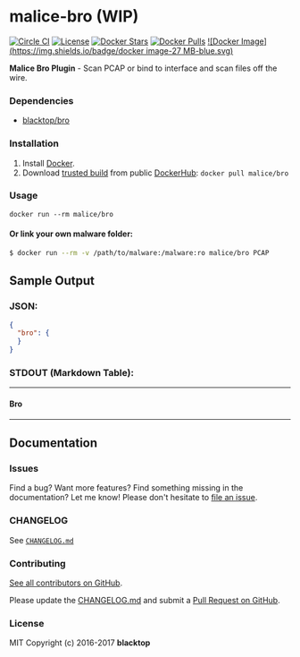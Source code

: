 malice-bro (WIP)
================

[![Circle CI](https://circleci.com/gh/maliceio/malice-bro.png?style=shield)](https://circleci.com/gh/maliceio/malice-bro) [![License](http://img.shields.io/:license-mit-blue.svg)](http://doge.mit-license.org) [![Docker Stars](https://img.shields.io/docker/stars/malice/bro.svg)](https://hub.docker.com/r/malice/bro/) [![Docker Pulls](https://img.shields.io/docker/pulls/malice/bro.svg)](https://hub.docker.com/r/malice/bro/) [![Docker Image](https://img.shields.io/badge/docker image-27 MB-blue.svg)](https://hub.docker.com/r/malice/bro/)

**Malice Bro Plugin** - Scan PCAP or bind to interface and scan files off the wire.

### Dependencies

-	[blacktop/bro](https://hub.docker.com/r/blacktop/bro/)

### Installation

1.	Install [Docker](https://www.docker.io/).
2.	Download [trusted build](https://hub.docker.com/r/malice/bro/) from public [DockerHub](https://hub.docker.com): `docker pull malice/bro`

### Usage

```
docker run --rm malice/bro
```

#### Or link your own malware folder:

```bash
$ docker run --rm -v /path/to/malware:/malware:ro malice/bro PCAP

```

Sample Output
-------------

### JSON:

```json
{
  "bro": {
  }
}
```

### STDOUT (Markdown Table):

---

#### Bro

---

Documentation
-------------

### Issues

Find a bug? Want more features? Find something missing in the documentation? Let me know! Please don't hesitate to [file an issue](https://github.com/maliceio/malice-bro/issues/new).

### CHANGELOG

See [`CHANGELOG.md`](https://github.com/maliceio/malice-bro/blob/master/CHANGELOG.md)

### Contributing

[See all contributors on GitHub](https://github.com/maliceio/malice-bro/graphs/contributors).

Please update the [CHANGELOG.md](https://github.com/maliceio/malice-bro/blob/master/CHANGELOG.md) and submit a [Pull Request on GitHub](https://help.github.com/articles/using-pull-requests/).

### License

MIT Copyright (c) 2016-2017 **blacktop**
